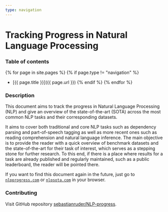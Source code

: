 ```yaml
---
type: navigation
---
```


# Tracking Progress in Natural Language Processing

### Table of contents

{% for page in site.pages %}
  {% if page.type != "navigation" %}
* [{{ page.title }}]({{ page.url }})
  {% endif %}
{% endfor %}

### Description

This document aims to track the progress in Natural Language Processing (NLP) and give an overview
of the state-of-the-art (SOTA) across the most common NLP tasks and their corresponding datasets.

It aims to cover both traditional and core NLP tasks such as dependency parsing and part-of-speech tagging
as well as more recent ones such as reading comprehension and natural language inference. The main objective
is to provide the reader with a quick overview of benchmark datasets and the state-of-the-art for their
task of interest, which serves as a stepping stone for further research. To this end, if there is a
place where results for a task are already published and regularly maintained, such as a public leaderboard,
the reader will be pointed there.

If you want to find this document again in the future, just go to [`nlpprogress.com`](https://nlpprogress.com/)
or [`nlpsota.com`](http://nlpsota.com/) in your browser.

### Contributing

Visit GitHub repository [sebastianruder/NLP-progress](https://github.com/sebastianruder/NLP-progress). 
